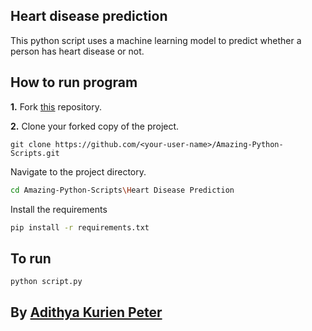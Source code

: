 ## Heart disease prediction
This python script uses a machine learning model to predict whether a person has heart disease or not.

## How to run program
**1.**  Fork [this](https://github.com/avinashkranjan/Amazing-Python-Scripts) repository.

**2.**  Clone your forked copy of the project.
```
git clone https://github.com/<your-user-name>/Amazing-Python-Scripts.git
```
Navigate to the project directory.
```bash
cd Amazing-Python-Scripts\Heart Disease Prediction
```
Install the requirements 
```bash
pip install -r requirements.txt
```
## To run
```bash
python script.py
```
## By [Adithya Kurien Peter](https://github.com/aaadddiii)
